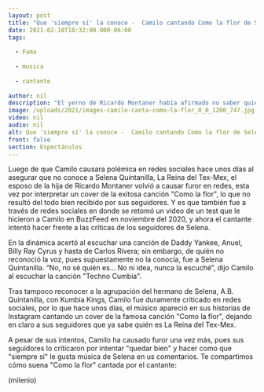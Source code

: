```yaml
---
layout: post
title: "Que 'siempre sí' la conoce -  Camilo cantando Como la flor de Selena causa furor en redes"
date: 2021-02-10T18:32:00.000-06:00
tags:
  
  - Fama
  
  - musica
  
  - cantante
  
author: nil
description: "El yerno de Ricardo Montaner había afirmado no saber quién era Selena Quintanilla y fue duramente criticado, incluso por sus seguidores. "
image: /uploads/2021/images-camilo-canta-como-la-flor_0_0_1200_747.jpg
video: nil
audio: nil
alt: Que 'siempre sí' la conoce -  Camilo cantando Como la flor de Selena causa furor en redes
front: false
section: Espectáculos
---
```


Luego de que Camilo causara polémica en redes sociales hace unos días al asegurar que no conoce a Selena Quintanilla, La Reina del Tex-Mex, el esposo de la hija de Ricardo Montaner volvió a causar furor en redes, esta vez por interpretar un cover de la exitosa canción "Como la flor", lo que no resultó del todo bien recibido por sus seguidores. Y es que también fue a través de redes sociales en donde se retomó un video de un test que le hicieron a Camilo en BuzzFeed en noviembre del 2020, y ahora el cantante intentó hacer frente a las críticas de los seguidores de Selena.

En la dinámica acertó al escuchar una canción de Daddy Yankee, Anuel, Billy Ray Cyrus y hasta de Carlos Rivera; sin embargo, de quién no reconoció la voz, pues supuestamente no la conocía, fue a Selena Quintanilla.  “No, no sé quién es… No ni idea, nunca la escuché”, dijo Camilo al escuchar la canción "Techno Cumbia". 

Tras tampoco reconocer a la agrupación del hermano de Selena, A.B. Quintanilla, con Kumbia Kings, Camilo fue duramente criticado en redes sociales, por lo que hace unos días, el músico apareció en sus historias de Instagram cantando un cover de la famosa canción "Como la flor", dejando en claro a sus seguidores que ya sabe quién es La Reina del Tex-Mex. 

A pesar de sus intentos, Camilo ha causado furor una vez más, pues sus seguidores lo criticaron por intentar "quedar bien" y hacer como que "siempre sí" le gusta música de Selena en us comentarios. Te compartimos cómo suena "Como la flor" cantada por el cantante: 

(milenio)